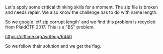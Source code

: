 Let's apply some critical thinking skills for a moment.
The zip file is broken and needs repair. We also know the challenge has to do with name length.

So we google 'ctf zip corrupt length' and we find this problem is recycled from PlaidCTF 2017.
This is a "BS" problem.

https://ctftime.org/writeup/6440

So we follow their solution and we get the flag.
